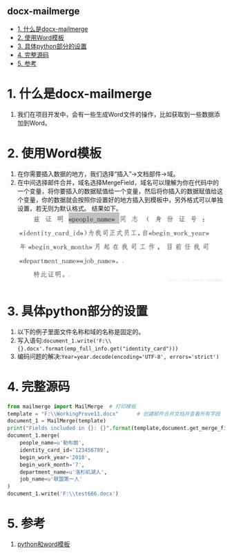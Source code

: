 docx-mailmerge
---
<!-- TOC -->

- [1. 什么是docx-mailmerge](#1-什么是docx-mailmerge)
- [2. 使用Word模板](#2-使用word模板)
- [3. 具体python部分的设置](#3-具体python部分的设置)
- [4. 完整源码](#4-完整源码)
- [5. 参考](#5-参考)

<!-- /TOC -->

# 1. 什么是docx-mailmerge
1. 我们在项目开发中，会有一些生成Word文件的操作，比如获取到一些数据添加到Word。

# 2. 使用Word模板
1. 在你需要插入数据的地方，我们选择“插入”->文档部件->域。
2. 在中间选择邮件合并，域名选择MergeField，域名可以理解为你在代码中的一个变量，将你要插入的数据赋值给一个变量，然后将你插入的数据赋值给这个变量，你的数据就会按照你设置好的地方插入到模板中，另外格式可以单独设置，若无则为默认格式。
结果如下。
![](img/docx-1.png)

# 3. 具体python部分的设置
1. 以下的例子里面文件名称和域的名称是固定的。
2. 写入语句:`document_1.write('F:\\{}.docx'.format(emp_full_info.get("identity_card")))`
3. 编码问题的解决:`Year=year.decode(encoding='UTF-8', errors='strict')`

# 4. 完整源码
```py
from mailmerge import MailMerge  # 打印模板
template = "F:\\WorkingProve11.docx"      # 创建邮件合并文档并查看所有字段
document_1 = MailMerge(template)
print("Fields included in {}: {}".format(template,document.get_merge_fields()))
document_1.merge(
    people_name=u'勒布朗',
    identity_card_id='123456789',
    begin_work_year='2018',
    begin_work_month='7',
    department_name=u'洛杉矶湖人',
    job_name=u'联盟第一人'
)
document_1.write('F:\\test666.docx')
```

# 5. 参考
1. <a href = "https://blog.csdn.net/DaShu0612/article/details/82912064">python和word模板</a>